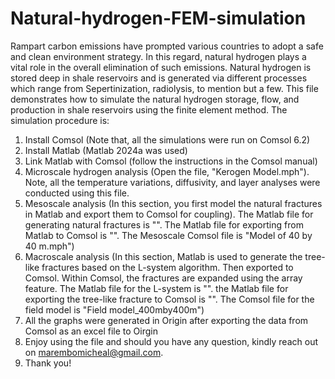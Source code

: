 # Natural-hydrogen-FEM-simulation
Rampart carbon emissions have prompted various countries to adopt a safe and clean environment strategy. In this regard, natural hydrogen plays a vital role in the overall elimination of such emissions. Natural hydrogen is stored deep in shale reservoirs and is generated via different processes which range from Sepertinization, radiolysis, to mention but a few. This file demonstrates how to simulate the natural hydrogen storage, flow, and production in shale reservoirs using the finite element method. The simulation procedure is:
1. Install Comsol (Note that, all the simulations were run on Comsol 6.2)
2. Install Matlab (Matlab 2024a was used)
3. Link Matlab with Comsol (follow the instructions in the Comsol manual)
4. Microscale hydrogen analysis (Open the file, "Kerogen Model.mph"). Note, all the temperature variations, diffusivity, and layer analyses were conducted using this file.
5. Mesoscale analysis (In this section, you first model the natural fractures in Matlab and export them to Comsol for coupling). The Matlab file for generating natural fractures is "". The Matlab file for exporting from Matlab to Comsol is "". The Mesoscale Comsol file is "Model of 40 by 40 m.mph")
6. Macroscale analysis (In this section, Matlab is used to generate the tree-like fractures based on the L-system algorithm. Then exported to Comsol. Within Comsol, the fractures are expanded using the array feature. The Matlab file for the L-system is "". the Matlab file for exporting the tree-like fracture to Comsol is "". The Comsol file for the field model is "Field model_400mby400m")
7. All the graphs were generated in Origin after exporting the data from Comsol as an excel file to Oirgin
8. Enjoy using the file and should you have any question, kindly reach out on marembomicheal@gmail.com.
9. Thank you!
